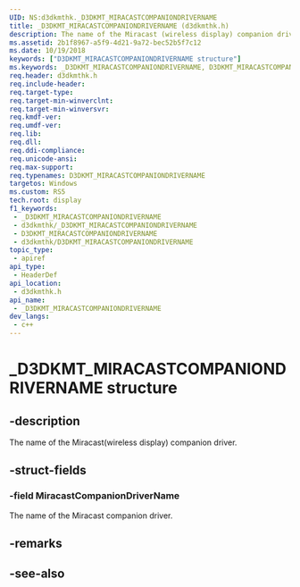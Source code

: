 ```yaml
---
UID: NS:d3dkmthk._D3DKMT_MIRACASTCOMPANIONDRIVERNAME
title: _D3DKMT_MIRACASTCOMPANIONDRIVERNAME (d3dkmthk.h)
description: The name of the Miracast (wireless display) companion driver.
ms.assetid: 2b1f8967-a5f9-4d21-9a72-bec52b5f7c12
ms.date: 10/19/2018
keywords: ["D3DKMT_MIRACASTCOMPANIONDRIVERNAME structure"]
ms.keywords: _D3DKMT_MIRACASTCOMPANIONDRIVERNAME, D3DKMT_MIRACASTCOMPANIONDRIVERNAME,
req.header: d3dkmthk.h
req.include-header: 
req.target-type: 
req.target-min-winverclnt: 
req.target-min-winversvr: 
req.kmdf-ver: 
req.umdf-ver: 
req.lib: 
req.dll: 
req.ddi-compliance: 
req.unicode-ansi: 
req.max-support: 
req.typenames: D3DKMT_MIRACASTCOMPANIONDRIVERNAME
targetos: Windows
ms.custom: RS5
tech.root: display
f1_keywords:
 - _D3DKMT_MIRACASTCOMPANIONDRIVERNAME
 - d3dkmthk/_D3DKMT_MIRACASTCOMPANIONDRIVERNAME
 - D3DKMT_MIRACASTCOMPANIONDRIVERNAME
 - d3dkmthk/D3DKMT_MIRACASTCOMPANIONDRIVERNAME
topic_type:
 - apiref
api_type:
 - HeaderDef
api_location:
 - d3dkmthk.h
api_name:
 - _D3DKMT_MIRACASTCOMPANIONDRIVERNAME
dev_langs:
 - c++
---
```


# _D3DKMT_MIRACASTCOMPANIONDRIVERNAME structure


## -description

The name of the Miracast(wireless display)  companion driver.

## -struct-fields

### -field MiracastCompanionDriverName

 
The name of the Miracast companion driver.

## -remarks

## -see-also

